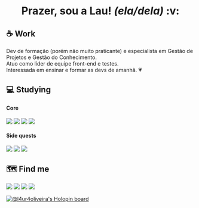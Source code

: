 <h1 align="center">Prazer, sou a Lau! <i>(ela/dela)</i> :v:</h1>

## :coffee: Work
Dev de formação (porém não muito praticante) e especialista em Gestão de Projetos e Gestão do Conhecimento.
<br>Atuo como líder de equipe front-end e testes.
<br>Interessada em ensinar e formar as devs de amanhã. :heartpulse:

## :computer: Studying

#### Core
<img src="https://img.shields.io/badge/HTML5-white?style=for-the-badge&logo=html5"> <img src="https://img.shields.io/badge/CSS3-white?style=for-the-badge&logo=css3&logoColor=blue"> <img src="https://img.shields.io/badge/Javascript-white?style=for-the-badge&logo=javascript"> <img src="https://img.shields.io/badge/Node.JS-white?style=for-the-badge&logo=node.js">

#### Side quests
<img src="https://img.shields.io/badge/Robot Framework-white?style=for-the-badge&logo=robot-framework&logoColor=black"> <img src="https://img.shields.io/badge/Cypress-white?style=for-the-badge&logo=cypress&logoColor=gray"> <img src="https://img.shields.io/badge/Vue.JS-white?style=for-the-badge&logo=vue.js">

## :world_map: Find me

[<img src="https://img.shields.io/badge/LinkedIn-blue?style=for-the-badge&logo=linkedin">](https://www.linkedin.com/in/l4ur4oliveira/)
[<img src="https://img.shields.io/badge/Gmail-red?style=for-the-badge&logo=Gmail&logoColor=white">](mailto:l4ur4.88@gmail.com)
[<img src="https://img.shields.io/badge/Dev.to-black?style=for-the-badge&logo=dev.to">](https://dev.to/l4ur4oliveira)
<img src="https://img.shields.io/badge/Discord-l4ur4oliveira%230939-6f85d2?style=for-the-badge&logo=discord&logoColor=white">

[![@l4ur4oliveira's Holopin board](https://holopin.io/api/user/board?user=l4ur4oliveira)](https://holopin.io/@l4ur4oliveira)
